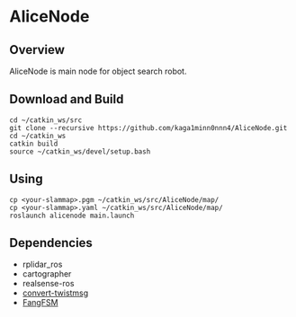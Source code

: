 # AliceNode

## Overview
AliceNode is main node for object search robot.

## Download and Build
    cd ~/catkin_ws/src
    git clone --recursive https://github.com/kaga1minn0nnn4/AliceNode.git
    cd ~/catkin_ws
    catkin build
    source ~/catkin_ws/devel/setup.bash

## Using
    cp <your-slammap>.pgm ~/catkin_ws/src/AliceNode/map/
    cp <your-slammap>.yaml ~/catkin_ws/src/AliceNode/map/
    roslaunch alicenode main.launch

## Dependencies
- rplidar_ros
- cartographer
- realsense-ros
- [convert-twistmsg](https://github.com/kaga1minn0nnn4/convert_twistmsg.git)
- [FangFSM](https://github.com/kaga1minn0nnn4/FangFSM.git)
